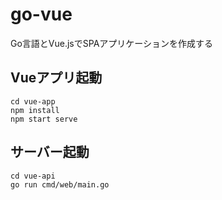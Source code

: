 # go-vue
Go言語とVue.jsでSPAアプリケーションを作成する

## Vueアプリ起動
```
cd vue-app
npm install
npm start serve
```

## サーバー起動 
```
cd vue-api
go run cmd/web/main.go
```
